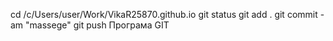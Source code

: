 cd /c/Users/user/Work/VikaR25870.github.io
git status
git add .
git commit -am "massege"
git push
Програма GIT